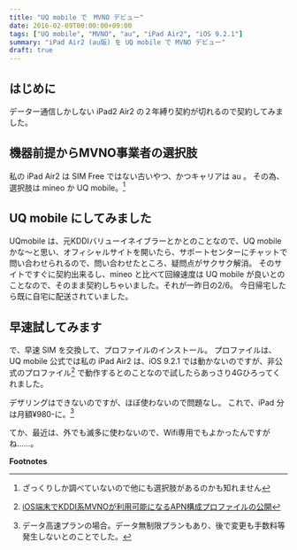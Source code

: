 ```yaml
---
title: "UQ mobile で　MVNO デビュー"
date: 2016-02-09T00:00:00+09:00
tags: ["UQ mobile", "MVNO", "au", "iPad Air2", "iOS 9.2.1"]
summary: "iPad Air2 (au版) を UQ mobile で MVNO デビュー"
draft: true
---
```


はじめに
--------

データー通信しかしない iPad2 Air2 の２年縛り契約が切れるので契約してみました。

機器前提からMVNO事業者の選択肢
------------------------------

私の iPad Air2 は SIM Free ではない古いやつ、かつキャリアは au 。
その為、選択肢は mineo か UQ mobile。[^1]

UQ mobile にしてみました
------------------------

UQmobile は、元KDDIバリューイネイブラーとかとのことなので、UQ mobile かな〜と思い、オフィシャルサイトを開いたら、サポートセンターにチャットで問い合わせられるので、問い合わせたところ、疑問点がサクサク解消。
そのサイトですぐに契約出来るし、mineo と比べて回線速度は UQ mobile が良いとのことなので、そのまま契約しちゃいました。それが一昨日の2/6。
今日帰宅したら既に自宅に配送されていました。

早速試してみます
----------------

で、早速 SIM を交換して、プロファイルのインストール。 プロファイルは、UQ mobile 公式では私の iPad Air2 は、iOS 9.2.1 では動かないのですが、非公式のプロファイル[^2]
で動作するとのことなので試したらあっさり4Gひろってくれました。

デザリングはできないのですが、ほぼ使わないので問題なし。 これで、iPad 分は月額¥980-に。[^3]

てか、最近は、外でも滅多に使わないので、Wifi専用でもよかったんですがね......。

**Footnotes**

[^1]: ざっくりしか調べていないので他にも選択肢があるのかも知れません

[^2]: [iOS端末でKDDI系MVNOが利用可能になるAPN構成プロファイルの公開](http://blogram.net/2015/07/13/mobileconfig/)

[^3]: データ高速プランの場合。データ無制限プランもあり、後で変更も手数料等発生しないとのことでした。
